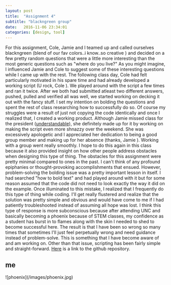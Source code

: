 ```yaml
---
layout: post
title:  "Assignment 4"
subtitle: "blackngreen group"
date:   2016-11-06 23:34:01
categories: [design, tool]
---
```


For this assignment, Cole, Jamie and I teamed up and called ourselves blackngreen (blend of our fav colors..i know..so creative <i class="fa fa-smile-o" aria-hidden="true"></i>) and decided on a few pretty random questions that were a little more interesting than the most generic questions such as "where do you live?" As you might imagine, I influenced Jamie and Cole to suggest some of these interesting questions while I came up with the rest. The following class day, Cole had felt particularly motivated in his spare time and had already developed a working script (U rock, Cole <i class="fa fa-thumbs-o-up" aria-hidden="true"></i>). We played around with the script a few times and ran it twice. After we both had submitted atleast two different answers, pushed, pulled and verified all was well, we started working on decking it out with the fancy stuff. I set my intention on bolding the questions and spent the rest of class researching how to successfully do so. Of course my struggles were a result of just not copying the code identically and once I realized that, I created a working product. Although Jamie missed class for the president ([understandable](http://wncn.com/2016/11/02/president-obama-campaigning-for-hillary-clinton-at-unc-wednesday-afternoon/)), she definitely made up for it by working on making the script even more shnazzy over the weekend. She was excessively apologetic and I appreciated her dedication to being a good group member and making up for her absence (thanks, Jamie <i class="fa fa-key" aria-hidden="true"></i>). Working with a group went really smoothly. I hope to do this again in this class because it also provided insight on how other people address obstacles when designing this type of thing. The obstacles for this assignment were pretty minimal compared to ones in the past. I can't think of any profound epiphanies or thought-provoking accomplishments that ensued. However, problem-solving the bolding issue was a pretty important lesson in itself. I had searched "how to bold text" and had played around with it but for some reason assumed that the code did not need to look exactly the way it did on the example. Once illuminated to this mistake, I realized that I frequently do this type of thing while coding. I'll get really flustered and realize that the solution was pretty simple and obvious and would have come to me if I had patiently troubleshooted instead of assuming all hope was lost. I think this type of response is more subconscious because after attending UNC and basically becoming a phoenix because of STEM classes, my confidence as a student has burst in to flames along with the skin I needed to shed to become successful here. The result is that I have been so wrong so many times that sometimes I'll just feel perpetually wrong and need guidance instead of problem-solve. This is something that I have become aware of and am working on. Other than that issue, scripting has been fairly simple and straight-forward. [Here](https://github.com/gavvy/blackngreen-assignment4) is a link to the github repository.

<h2>me</h2>
![phoenix](/images/phoenix.jpg)